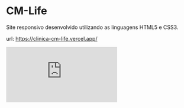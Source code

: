 # CM-Life
Site responsivo desenvolvido utilizando as linguagens HTML5 e CSS3.

url: https://clinica-cm-life.vercel.app/

<iframe src="https://clinica-cm-life.vercel.app/" frameborder="0"></iframe>
